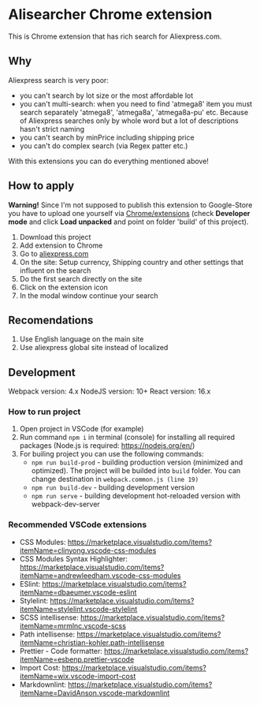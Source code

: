 # Alisearcher Chrome extension

This is Chrome extension that has rich search for Aliexpress.com.

## Why

Aliexpress search is very poor:

- you can't search by lot size or the most affordable lot
- you can't multi-search: when you need to find 'atmega8' item you must search separately 'atmega8', 'atmega8a', 'atmega8a-pu' etc. Because of Aliexpress searches only by whole word but a lot of descriptions hasn't strict naming
- you can't search by minPrice including shipping price
- you can't do complex search (via Regex patter etc.)

With this extensions you can do everything mentioned above!

## How to apply

**Warning!** Since I'm not supposed to publish this extension to Google-Store you have to upload one yourself via [Chrome/extensions](chrome://extensions/) (check **Developer mode** and click **Load unpacked** and point on folder 'build' of this project).

1. Download this project
2. Add extension to Chrome
3. Go to [aliexpress.com](https://www.aliexpress.com/)
4. On the site: Setup currency, Shipping country and other settings that influent on the search
5. Do the first search directly on the site
6. Click on the extension icon
7. In the modal window continue your search

## Recomendations

1. Use English language on the main site
2. Use aliexpress global site instead of localized

## Development

Webpack version: 4.x
NodeJS version: 10+
React version: 16.x

### How to run project

1. Open project in VSCode (for example)
2. Run command `npm i` in terminal (console) for installing all required packages (Node.js is required: <https://nodejs.org/en/>)
3. For builing project you can use the following commands:
   - `npm run build-prod` - building production version (minimized and optimized). The project will be builded into `build` folder. You can change destination in `webpack.common.js (line 19)`
   - `npm run build-dev` - building development version
   - `npm run serve` - building development hot-reloaded version with webpack-dev-server

### Recommended VSCode extensions

- CSS Modules: <https://marketplace.visualstudio.com/items?itemName=clinyong.vscode-css-modules>
- CSS Modules Syntax Highlighter: <https://marketplace.visualstudio.com/items?itemName=andrewleedham.vscode-css-modules>
- ESlint: <https://marketplace.visualstudio.com/items?itemName=dbaeumer.vscode-eslint>
- Stylelint: <https://marketplace.visualstudio.com/items?itemName=stylelint.vscode-stylelint>
- SCSS intellisense: <https://marketplace.visualstudio.com/items?itemName=mrmlnc.vscode-scss>
- Path intellisense: <https://marketplace.visualstudio.com/items?itemName=christian-kohler.path-intellisense>
- Prettier - Code formatter: <https://marketplace.visualstudio.com/items?itemName=esbenp.prettier-vscode>
- Import Cost: <https://marketplace.visualstudio.com/items?itemName=wix.vscode-import-cost>
- Markdownlint: <https://marketplace.visualstudio.com/items?itemName=DavidAnson.vscode-markdownlint>
